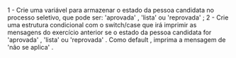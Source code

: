 1 - Crie uma variável para armazenar o estado da pessoa candidata no processo seletivo, que pode ser: 'aprovada' , 'lista' ou 'reprovada' ;
2 - Crie uma estrutura condicional com o switch/case que irá imprimir as mensagens do exercício anterior se o estado da pessoa candidata for 'aprovada' , 'lista' ou 'reprovada' . Como default , imprima a mensagem de 'não se aplica' .